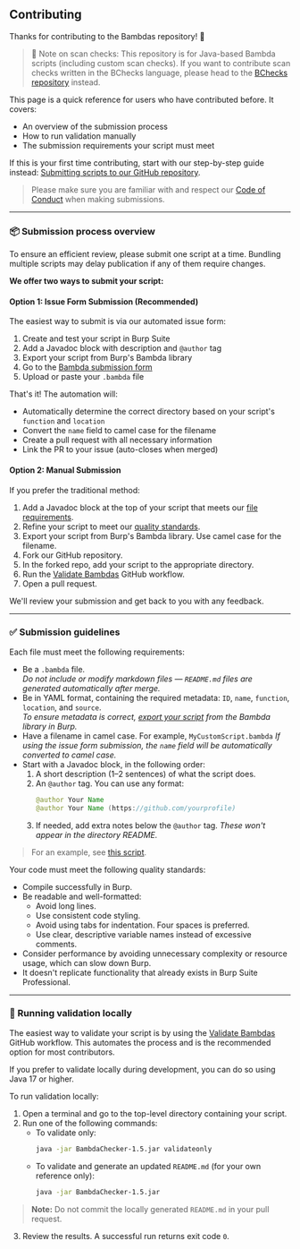 ## Contributing

Thanks for contributing to the Bambdas repository! 🚀

> 🔎 Note on scan checks: This repository is for Java-based Bambda scripts (including custom scan checks). If you want to contribute scan checks written in the BChecks language, please head to the [BChecks repository](https://github.com/PortSwigger/BChecks?tab=contributing-ov-file) instead.

This page is a quick reference for users who have contributed before. It covers:

- An overview of the submission process  
- How to run validation manually  
- The submission requirements your script must meet

If this is your first time contributing, start with our step-by-step guide instead: [Submitting scripts to our GitHub repository](https://portswigger.net/burp/documentation/desktop/extend-burp/bambdas/creating/contribute-scripts).

> Please make sure you are familiar with and respect our [Code of Conduct](https://github.com/PortSwigger/bambdas/blob/main/CODE_OF_CONDUCT.md) when making submissions.

---

### 📦 Submission process overview

To ensure an efficient review, please submit one script at a time. Bundling multiple scripts may delay publication if any of them require changes.

**We offer two ways to submit your script:**

#### Option 1: Issue Form Submission (Recommended)

The easiest way to submit is via our automated issue form:

1. Create and test your script in Burp Suite
2. Add a Javadoc block with description and `@author` tag
3. Export your script from Burp's Bambda library
4. Go to the [Bambda submission form](https://github.com/PortSwigger/bambdas/issues/new?template=bambda-submission.yml)
5. Upload or paste your `.bambda` file

That's it! The automation will:
- Automatically determine the correct directory based on your script's `function` and `location`
- Convert the `name` field to camel case for the filename
- Create a pull request with all necessary information
- Link the PR to your issue (auto-closes when merged)

#### Option 2: Manual Submission

If you prefer the traditional method:

1. Add a Javadoc block at the top of your script that meets our [file requirements](#submission-guidelines).
2. Refine your script to meet our [quality standards](#submission-guidelines).
3. Export your script from Burp's Bambda library. Use camel case for the filename.
4. Fork our GitHub repository.
5. In the forked repo, add your script to the appropriate directory.
6. Run the [Validate Bambdas](https://github.com/PortSwigger/bambdas/actions/workflows/bambda-checker-validate-only.yml) GitHub workflow.
7. Open a pull request.

We'll review your submission and get back to you with any feedback.

---

### ✅ Submission guidelines

Each file must meet the following requirements:

- Be a `.bambda` file.  
  _Do not include or modify markdown files — `README.md` files are generated automatically after merge._
- Be in YAML format, containing the required metadata: `ID`, `name`, `function`, `location`, and `source`.  
  _To ensure metadata is correct, [export your script](https://portswigger.net/burp/documentation/desktop/extend-burp/bambdas/managing#exporting-scripts) from the Bambda library in Burp._
- Have a filename in camel case. For example, `MyCustomScript.bambda`
  _If using the issue form submission, the `name` field will be automatically converted to camel case._
- Start with a Javadoc block, in the following order:
  1. A short description (1–2 sentences) of what the script does.
  2. An `@author` tag. You can use any format:
     ```java
     @author Your Name
     @author Your Name (https://github.com/yourprofile)
     ```
  3. If needed, add extra notes below the `@author` tag.
     _These won't appear in the directory README._
     
> For an example, see [this script](https://github.com/PortSwigger/bambdas/blob/main/Filter/Proxy/HTTP/FilterOnCookieValue.bambda).

Your code must meet the following quality standards:

- Compile successfully in Burp.
- Be readable and well-formatted:
  - Avoid long lines.
  - Use consistent code styling.
  - Avoid using tabs for indentation. Four spaces is preferred.
  - Use clear, descriptive variable names instead of excessive comments.
- Consider performance by avoiding unnecessary complexity or resource usage, which can slow down Burp.
- It doesn't replicate functionality that already exists in Burp Suite Professional.

---

### 🧪 Running validation locally

The easiest way to validate your script is by using the [Validate Bambdas](https://github.com/PortSwigger/bambdas/actions/workflows/bambda-checker-validate-only.yml) GitHub workflow. This automates the process and is the recommended option for most contributors.

If you prefer to validate locally during development, you can do so using Java 17 or higher.

To run validation locally:

1. Open a terminal and go to the top-level directory containing your script.
2. Run one of the following commands:
   - To validate only:  
     ```bash
     java -jar BambdaChecker-1.5.jar validateonly
     ```
   - To validate and generate an updated `README.md` (for your own reference only):  
     ```bash
     java -jar BambdaChecker-1.5.jar
     ```

> **Note:** Do not commit the locally generated `README.md` in your pull request.

3. Review the results. A successful run returns exit code `0`.
